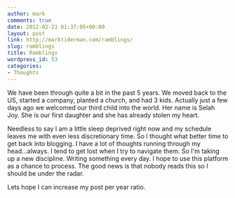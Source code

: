 ```yaml
---
author: mark
comments: true
date: 2012-02-21 01:37:05+00:00
layout: post
link: http://marktiderman.com/ramblings/
slug: ramblings
title: Ramblings
wordpress_id: 53
categories:
- Thoughts
---
```


We have been through quite a bit in the past 5 years. We moved back to the US, started a company, planted a church, and had 3 kids. Actually just a few days ago we welcomed our third child into the world.  Her name is Selah Joy. She is our first daughter and she has already stolen my heart.

Needless to say I am a little sleep deprived right now and my schedule leaves me with even less discretionary time.  So I thought what better time to get back into blogging. I have a lot of thoughts running through my head...always. I tend to get lost when I try to navigate them. So I'm taking up a new discipline.  Writing something every day. I hope to use this platform as a chance to process. The good news is that nobody reads this so I should be under the radar.

Lets hope I can increase my post per year ratio.

